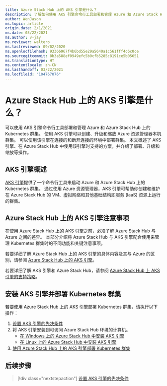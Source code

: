 ```yaml
---
title: Azure Stack Hub 上的 AKS 引擎是什么？
description: 了解如何使用 AKS 引擎命令行工具部署和管理 Azure 和 Azure Stack Hub 上的 Kubernetes 群集。
author: WenJason
ms.topic: article
origin.date: 2/1/2021
ms.date: 03/22/2021
ms.author: v-jay
ms.reviewer: waltero
ms.lastreviewed: 09/02/2020
ms.openlocfilehash: 93366967f4b6bd55e29a5640a1c561fff4c6c0ce
ms.sourcegitcommit: 8b3a588ef0949efc5b0cfb5285c8191ce5b05651
ms.translationtype: HT
ms.contentlocale: zh-CN
ms.lasthandoff: 03/22/2021
ms.locfileid: "104767076"
---
```

# <a name="what-is-the-aks-engine-on-azure-stack-hub"></a>Azure Stack Hub 上的 AKS 引擎是什么？

可以使用 AKS 引擎命令行工具部署和管理 Azure 和 Azure Stack Hub 上的 Kubernetes 群集。 使用 AKS 引擎可以创建、升级和缩放 Azure 资源管理器本机群集。 可以使用该引擎在连接的和断开连接的环境中部署群集。 本文概述了 AKS 引擎、在 Azure Stack Hub 中使用该引擎时支持的方案，并介绍了部署、升级和缩放等操作。

## <a name="overview-of-the-aks-engine"></a>AKS 引擎概述

[AKS 引擎](https://github.com/Azure/aks-engine)提供了一个命令行工具来启动 Azure 和 Azure Stack Hub 上的 Kubernetes 群集。 通过使用 Azure 资源管理器，AKS 引擎可帮助你创建和维护在 Azure Stack Hub 的 VM、虚拟网络和其他基础结构即服务 (IaaS) 资源上运行的群集。

## <a name="aks-engine-on-azure-stack-hub-considerations"></a>Azure Stack Hub 上的 AKS 引擎注意事项

在使用 Azure Stack Hub 上的 AKS 引擎之前，必须了解 Azure Stack Hub 与 Azure 之间的差异。 本部分介绍将 Azure Stack Hub 与 AKS 引擎配合使用来管理 Kubernetes 群集时的不同功能和关键注意事项。

若要详细了解 Azure Stack Hub 上的 AKS 引擎的具体内容及其与 Azure 的区别，请参阅 [Azure Stack Hub 上的 AKS 引擎](https://github.com/Azure/aks-engine/blob/master/docs/topics/azure-stack.md)。

若要详细了解 AKS 引擎和 Azure Stack Hub，请参阅 [Azure Stack Hub 上 AKS 引擎的支持策略](azure-stack-kubernetes-aks-engine-support.md)。

## <a name="install-the-aks-engine-and-deploy-a-kubernetes-cluster"></a>安装 AKS 引擎并部署 Kubernetes 群集

若要使用 Azure Stack Hub 上的 AKS 引擎部署 Kubernetes 群集，请执行以下操作：

1. [设置 AKS 引擎的先决条件](azure-stack-kubernetes-aks-engine-set-up.md)
2. 将 AKS 引擎安装到可访问 Azure Stack Hub 环境的计算机。
     - [在 Windows 上的 Azure Stack Hub 中安装 AKS 引擎](azure-stack-kubernetes-aks-engine-deploy-windows.md)
     - [在 Linux 上的 Azure Stack Hub 中安装 AKS 引擎](azure-stack-kubernetes-aks-engine-deploy-linux.md)
3. [使用 Azure Stack Hub 上的 AKS 引擎部署 Kubernetes 群集](azure-stack-kubernetes-aks-engine-deploy-cluster.md)

## <a name="next-steps"></a>后续步骤

> [!div class="nextstepaction"]
> [设置 AKS 引擎的先决条件](azure-stack-kubernetes-aks-engine-set-up.md)